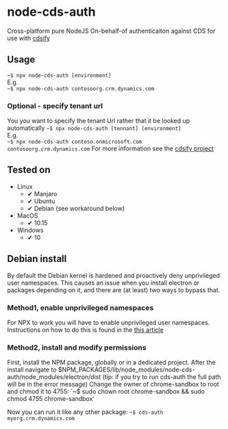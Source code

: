 # node-cds-auth
Cross-platform pure NodeJS On-behalf-of authenticaiton against CDS for use with [cdsify](https://github.com/scottdurow/cdsify/wiki)

## Usage
`~$ npx node-cds-auth [environment]`\
E.g.\
`~$ npx node-cds-auth contosoorg.crm.dynamics.com`

### Optional - specify tenant url
You you want to specify the tenant Url rather that it be looked up automatically
`~$ npx node-cds-auth [tennant] [environment]`\
E.g.\
`~$ npx node-cds-auth contoso.onmicrosoft.com contosoorg.crm.dynamics.com`
For more information see the [cdsify project](https://github.com/scottdurow/cdsify/wiki)

## Tested on
- Linux
  - ✔ Manjaro
  - ✔ Ubuntu
  - ✔ Debian (see workaround below)
- MacOS
  - ✔ 10.15
- Windows
  - ✔ 10

## Debian install
By default the Debian kernel is hardened and proactively deny unprivileged user namespaces. This causes an issue when you install electron or packages depending on it, and there are (at least) two ways to bypass that.

### Method1, enable unprivileged namespaces
For NPX to work you will have to enable unprivileged user namespaces. Instructions on how to do this is found in the [this article](https://wiki.debian.org/LXC#Configuration_of_the_host_system) 

### Method2, install and modify permissions
First, install the NPM package, globally or in a dedicated project. After the install navigate to $NPM_PACKAGES/lib/node_modules/node-cds-auth/node_modules/electron/dist (tip: if you try to run cds-auth the full path will be in the error message)
Change the owner of chrome-sandbox to root and chmod it to 4755:
`~$ sudo chown root chrome-sandbox && sudo chmod 4755 chrome-sandbox'

Now you can run it like any other package:
`~$ cds-auth myorg.crm.dynamics.com`